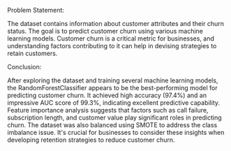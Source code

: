 Problem Statement:

The dataset contains information about customer attributes and their churn status. The goal is to predict customer churn using various machine learning models. Customer churn is a critical metric for businesses, and understanding factors contributing to it can help in devising strategies to retain customers.

Conclusion:

After exploring the dataset and training several machine learning models, the RandomForestClassifier appears to be the best-performing model for predicting customer churn. It achieved high accuracy (97.4%) and an impressive AUC score of 99.3%, indicating excellent predictive capability. Feature importance analysis suggests that factors such as call failure, subscription length, and customer value play significant roles in predicting churn. The dataset was also balanced using SMOTE to address the class imbalance issue. It's crucial for businesses to consider these insights when developing retention strategies to reduce customer churn.

